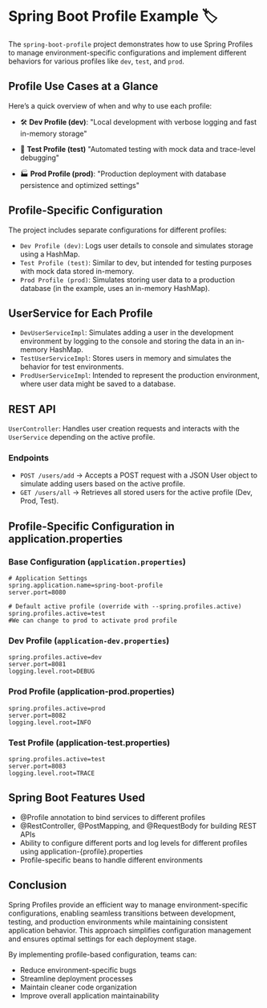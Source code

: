# Spring Boot Profile Example 🏷️

The `spring-boot-profile` project demonstrates how to use Spring Profiles to manage environment-specific configurations and implement different behaviors for various profiles like `dev`, `test`, and `prod`.

## Profile Use Cases at a Glance
  Here’s a quick overview of when and why to use each profile:

  -  🛠️ **Dev Profile (dev)**: "Local development with verbose logging and fast in-memory storage"

  -  🧪 **Test Profile (test)** "Automated testing with mock data and trace-level debugging"

  -  🏭 **Prod Profile (prod)**: "Production deployment with database persistence and optimized settings"
## Profile-Specific Configuration

The project includes separate configurations for different profiles:
  - `Dev Profile (dev)`: Logs user details to console and simulates storage using a HashMap.
  - `Test Profile (test)`: Similar to dev, but intended for testing purposes with mock data stored in-memory.
  - `Prod Profile (prod)`: Simulates storing user data to a production database (in the example, uses an in-memory HashMap).

## UserService for Each Profile

- `DevUserServiceImpl`: Simulates adding a user in the development environment by logging to the console and storing the data in an in-memory HashMap.
- `TestUserServiceImpl`: Stores users in memory and simulates the behavior for test environments.
- `ProdUserServiceImpl`: Intended to represent the production environment, where user data might be saved to a database.

## REST API

`UserController`: Handles user creation requests and interacts with the `UserService` depending on the active profile.

### Endpoints

- `POST /users/add` → Accepts a POST request with a JSON User object to simulate adding users based on the active profile.
- `GET /users/all` → Retrieves all stored users for the active profile (Dev, Prod, Test).

## Profile-Specific Configuration in application.properties

### Base Configuration (`application.properties`)
```
# Application Settings
spring.application.name=spring-boot-profile
server.port=8080

# Default active profile (override with --spring.profiles.active)
spring.profiles.active=test
#We can change to prod to activate prod profile
```

### Dev Profile (`application-dev.properties`)

```properties
spring.profiles.active=dev
server.port=8081
logging.level.root=DEBUG
```

### Prod Profile (application-prod.properties)

```properties
spring.profiles.active=prod
server.port=8082
logging.level.root=INFO
```

### Test Profile (application-test.properties)

```properties
spring.profiles.active=test
server.port=8083
logging.level.root=TRACE
```

## Spring Boot Features Used
  -  @Profile annotation to bind services to different profiles
  -  @RestController, @PostMapping, and @RequestBody for building REST APIs
  -  Ability to configure different ports and log levels for different profiles using application-{profile}.properties
  -  Profile-specific beans to handle different environments

## Conclusion
Spring Profiles provide an efficient way to manage environment-specific configurations, enabling seamless transitions between development, testing, and production environments while maintaining consistent application behavior. This approach simplifies configuration management and ensures optimal settings for each deployment stage.

By implementing profile-based configuration, teams can:
  - Reduce environment-specific bugs
  - Streamline deployment processes
  - Maintain cleaner code organization
  - Improve overall application maintainability
